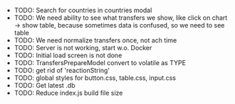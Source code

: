 - TODO: Search for countries in countries modal
- TODO: We need ability to see what transfers we show, like click on chart -> show table,
  because sometimes data is confused, so we need to see table
- TODO: We need normalize transfers once, not ach time
- TODO: Server is not working, start w.o. Docker
- TODO: Initial load screen is not done
- TODO: TransfersPrepareModel convert to volatile as TYPE
- TODO: get rid of 'reactionString'
- TODO: global styles for button.css, table.css, input.css
- TODO: Get latest .db
- TODO: Reduce index.js build file size